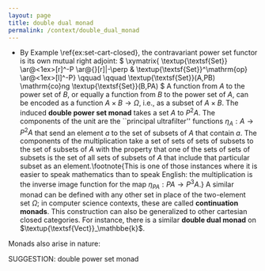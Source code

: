 ```yaml
---
layout: page
title: double dual monad
permalink: /context/double_dual_monad
---
```

-  By Example \ref{ex:set-cart-closed}, the contravariant power set functor is its own mutual right adjoint:
$ \xymatrix{ \textup{\textsf{Set}} \ar@<1ex>[r]^-P \ar@{}[r]|-\perp & \textup{\textsf{Set}}^\mathrm{op} \ar@<1ex>[l]^-P} \qquad \qquad \textup{\textsf{Set}}(A,PB) \mathrm{co}ng \textup{\textsf{Set}}(B,PA) $ A function from $A$ to the power set of $B$, or equally a function from $B$ to the power set of $A$, can be encoded as a function $A \times B \to \Omega$, i.e., as a subset of $A \times B$. The induced **double power set monad** takes a set $A$ to $P^2A$. The components of the unit are the ``principal ultrafilter'' functions $\eta_A: A \to P^2A$ that send an element $a$ to the set of subsets of $A$ that contain $a$. The components of the multiplication take a set of sets of sets of subsets to the set of subsets of $A$ with the property that one of the sets of sets of subsets is the set of all sets of subsets of $A$ that include that particular subset as an element.\footnote{This is one of those instances where it is easier to speak mathematics than to speak English: the multiplication is the inverse image function for the map $\eta_{PA} : PA \to P^3A$.} A similar monad can be defined with any other set in place of the two-element set $\Omega$; in computer science contexts, these are called **continuation monads**. This construction can also be generalized to other cartesian closed categories. For instance, there is a similar **double dual monad** on $\textup{\textsf{Vect}}_\mathbbe{k}$.




 Monads also arise in nature:


SUGGESTION: double power set monad